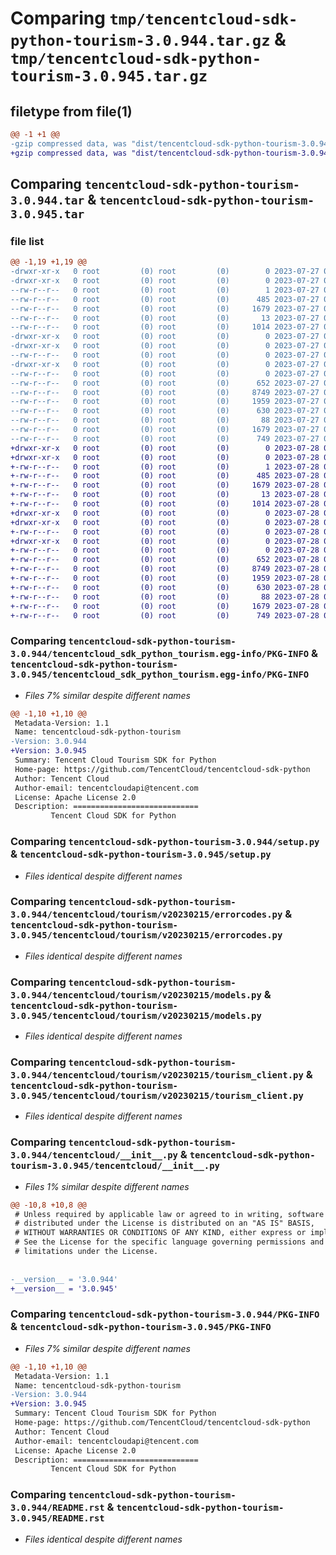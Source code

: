 # Comparing `tmp/tencentcloud-sdk-python-tourism-3.0.944.tar.gz` & `tmp/tencentcloud-sdk-python-tourism-3.0.945.tar.gz`

## filetype from file(1)

```diff
@@ -1 +1 @@
-gzip compressed data, was "dist/tencentcloud-sdk-python-tourism-3.0.944.tar", last modified: Thu Jul 27 02:26:25 2023, max compression
+gzip compressed data, was "dist/tencentcloud-sdk-python-tourism-3.0.945.tar", last modified: Fri Jul 28 00:38:17 2023, max compression
```

## Comparing `tencentcloud-sdk-python-tourism-3.0.944.tar` & `tencentcloud-sdk-python-tourism-3.0.945.tar`

### file list

```diff
@@ -1,19 +1,19 @@
-drwxr-xr-x   0 root         (0) root         (0)        0 2023-07-27 02:26:25.000000 tencentcloud-sdk-python-tourism-3.0.944/
-drwxr-xr-x   0 root         (0) root         (0)        0 2023-07-27 02:26:25.000000 tencentcloud-sdk-python-tourism-3.0.944/tencentcloud_sdk_python_tourism.egg-info/
--rw-r--r--   0 root         (0) root         (0)        1 2023-07-27 02:26:25.000000 tencentcloud-sdk-python-tourism-3.0.944/tencentcloud_sdk_python_tourism.egg-info/dependency_links.txt
--rw-r--r--   0 root         (0) root         (0)      485 2023-07-27 02:26:25.000000 tencentcloud-sdk-python-tourism-3.0.944/tencentcloud_sdk_python_tourism.egg-info/SOURCES.txt
--rw-r--r--   0 root         (0) root         (0)     1679 2023-07-27 02:26:25.000000 tencentcloud-sdk-python-tourism-3.0.944/tencentcloud_sdk_python_tourism.egg-info/PKG-INFO
--rw-r--r--   0 root         (0) root         (0)       13 2023-07-27 02:26:25.000000 tencentcloud-sdk-python-tourism-3.0.944/tencentcloud_sdk_python_tourism.egg-info/top_level.txt
--rw-r--r--   0 root         (0) root         (0)     1014 2023-07-27 02:26:25.000000 tencentcloud-sdk-python-tourism-3.0.944/setup.py
-drwxr-xr-x   0 root         (0) root         (0)        0 2023-07-27 02:26:25.000000 tencentcloud-sdk-python-tourism-3.0.944/tencentcloud/
-drwxr-xr-x   0 root         (0) root         (0)        0 2023-07-27 02:26:25.000000 tencentcloud-sdk-python-tourism-3.0.944/tencentcloud/tourism/
--rw-r--r--   0 root         (0) root         (0)        0 2023-07-27 02:26:25.000000 tencentcloud-sdk-python-tourism-3.0.944/tencentcloud/tourism/__init__.py
-drwxr-xr-x   0 root         (0) root         (0)        0 2023-07-27 02:26:25.000000 tencentcloud-sdk-python-tourism-3.0.944/tencentcloud/tourism/v20230215/
--rw-r--r--   0 root         (0) root         (0)        0 2023-07-27 02:26:25.000000 tencentcloud-sdk-python-tourism-3.0.944/tencentcloud/tourism/v20230215/__init__.py
--rw-r--r--   0 root         (0) root         (0)      652 2023-07-27 02:26:25.000000 tencentcloud-sdk-python-tourism-3.0.944/tencentcloud/tourism/v20230215/errorcodes.py
--rw-r--r--   0 root         (0) root         (0)     8749 2023-07-27 02:26:25.000000 tencentcloud-sdk-python-tourism-3.0.944/tencentcloud/tourism/v20230215/models.py
--rw-r--r--   0 root         (0) root         (0)     1959 2023-07-27 02:26:25.000000 tencentcloud-sdk-python-tourism-3.0.944/tencentcloud/tourism/v20230215/tourism_client.py
--rw-r--r--   0 root         (0) root         (0)      630 2023-07-27 02:26:25.000000 tencentcloud-sdk-python-tourism-3.0.944/tencentcloud/__init__.py
--rw-r--r--   0 root         (0) root         (0)       88 2023-07-27 02:26:25.000000 tencentcloud-sdk-python-tourism-3.0.944/setup.cfg
--rw-r--r--   0 root         (0) root         (0)     1679 2023-07-27 02:26:25.000000 tencentcloud-sdk-python-tourism-3.0.944/PKG-INFO
--rw-r--r--   0 root         (0) root         (0)      749 2023-07-27 02:26:25.000000 tencentcloud-sdk-python-tourism-3.0.944/README.rst
+drwxr-xr-x   0 root         (0) root         (0)        0 2023-07-28 00:38:17.000000 tencentcloud-sdk-python-tourism-3.0.945/
+drwxr-xr-x   0 root         (0) root         (0)        0 2023-07-28 00:38:17.000000 tencentcloud-sdk-python-tourism-3.0.945/tencentcloud_sdk_python_tourism.egg-info/
+-rw-r--r--   0 root         (0) root         (0)        1 2023-07-28 00:38:17.000000 tencentcloud-sdk-python-tourism-3.0.945/tencentcloud_sdk_python_tourism.egg-info/dependency_links.txt
+-rw-r--r--   0 root         (0) root         (0)      485 2023-07-28 00:38:17.000000 tencentcloud-sdk-python-tourism-3.0.945/tencentcloud_sdk_python_tourism.egg-info/SOURCES.txt
+-rw-r--r--   0 root         (0) root         (0)     1679 2023-07-28 00:38:17.000000 tencentcloud-sdk-python-tourism-3.0.945/tencentcloud_sdk_python_tourism.egg-info/PKG-INFO
+-rw-r--r--   0 root         (0) root         (0)       13 2023-07-28 00:38:17.000000 tencentcloud-sdk-python-tourism-3.0.945/tencentcloud_sdk_python_tourism.egg-info/top_level.txt
+-rw-r--r--   0 root         (0) root         (0)     1014 2023-07-28 00:38:17.000000 tencentcloud-sdk-python-tourism-3.0.945/setup.py
+drwxr-xr-x   0 root         (0) root         (0)        0 2023-07-28 00:38:17.000000 tencentcloud-sdk-python-tourism-3.0.945/tencentcloud/
+drwxr-xr-x   0 root         (0) root         (0)        0 2023-07-28 00:38:17.000000 tencentcloud-sdk-python-tourism-3.0.945/tencentcloud/tourism/
+-rw-r--r--   0 root         (0) root         (0)        0 2023-07-28 00:38:17.000000 tencentcloud-sdk-python-tourism-3.0.945/tencentcloud/tourism/__init__.py
+drwxr-xr-x   0 root         (0) root         (0)        0 2023-07-28 00:38:17.000000 tencentcloud-sdk-python-tourism-3.0.945/tencentcloud/tourism/v20230215/
+-rw-r--r--   0 root         (0) root         (0)        0 2023-07-28 00:38:17.000000 tencentcloud-sdk-python-tourism-3.0.945/tencentcloud/tourism/v20230215/__init__.py
+-rw-r--r--   0 root         (0) root         (0)      652 2023-07-28 00:38:17.000000 tencentcloud-sdk-python-tourism-3.0.945/tencentcloud/tourism/v20230215/errorcodes.py
+-rw-r--r--   0 root         (0) root         (0)     8749 2023-07-28 00:38:17.000000 tencentcloud-sdk-python-tourism-3.0.945/tencentcloud/tourism/v20230215/models.py
+-rw-r--r--   0 root         (0) root         (0)     1959 2023-07-28 00:38:17.000000 tencentcloud-sdk-python-tourism-3.0.945/tencentcloud/tourism/v20230215/tourism_client.py
+-rw-r--r--   0 root         (0) root         (0)      630 2023-07-28 00:38:17.000000 tencentcloud-sdk-python-tourism-3.0.945/tencentcloud/__init__.py
+-rw-r--r--   0 root         (0) root         (0)       88 2023-07-28 00:38:17.000000 tencentcloud-sdk-python-tourism-3.0.945/setup.cfg
+-rw-r--r--   0 root         (0) root         (0)     1679 2023-07-28 00:38:17.000000 tencentcloud-sdk-python-tourism-3.0.945/PKG-INFO
+-rw-r--r--   0 root         (0) root         (0)      749 2023-07-28 00:38:17.000000 tencentcloud-sdk-python-tourism-3.0.945/README.rst
```

### Comparing `tencentcloud-sdk-python-tourism-3.0.944/tencentcloud_sdk_python_tourism.egg-info/PKG-INFO` & `tencentcloud-sdk-python-tourism-3.0.945/tencentcloud_sdk_python_tourism.egg-info/PKG-INFO`

 * *Files 7% similar despite different names*

```diff
@@ -1,10 +1,10 @@
 Metadata-Version: 1.1
 Name: tencentcloud-sdk-python-tourism
-Version: 3.0.944
+Version: 3.0.945
 Summary: Tencent Cloud Tourism SDK for Python
 Home-page: https://github.com/TencentCloud/tencentcloud-sdk-python
 Author: Tencent Cloud
 Author-email: tencentcloudapi@tencent.com
 License: Apache License 2.0
 Description: ============================
         Tencent Cloud SDK for Python
```

### Comparing `tencentcloud-sdk-python-tourism-3.0.944/setup.py` & `tencentcloud-sdk-python-tourism-3.0.945/setup.py`

 * *Files identical despite different names*

### Comparing `tencentcloud-sdk-python-tourism-3.0.944/tencentcloud/tourism/v20230215/errorcodes.py` & `tencentcloud-sdk-python-tourism-3.0.945/tencentcloud/tourism/v20230215/errorcodes.py`

 * *Files identical despite different names*

### Comparing `tencentcloud-sdk-python-tourism-3.0.944/tencentcloud/tourism/v20230215/models.py` & `tencentcloud-sdk-python-tourism-3.0.945/tencentcloud/tourism/v20230215/models.py`

 * *Files identical despite different names*

### Comparing `tencentcloud-sdk-python-tourism-3.0.944/tencentcloud/tourism/v20230215/tourism_client.py` & `tencentcloud-sdk-python-tourism-3.0.945/tencentcloud/tourism/v20230215/tourism_client.py`

 * *Files identical despite different names*

### Comparing `tencentcloud-sdk-python-tourism-3.0.944/tencentcloud/__init__.py` & `tencentcloud-sdk-python-tourism-3.0.945/tencentcloud/__init__.py`

 * *Files 1% similar despite different names*

```diff
@@ -10,8 +10,8 @@
 # Unless required by applicable law or agreed to in writing, software
 # distributed under the License is distributed on an "AS IS" BASIS,
 # WITHOUT WARRANTIES OR CONDITIONS OF ANY KIND, either express or implied.
 # See the License for the specific language governing permissions and
 # limitations under the License.
 
 
-__version__ = '3.0.944'
+__version__ = '3.0.945'
```

### Comparing `tencentcloud-sdk-python-tourism-3.0.944/PKG-INFO` & `tencentcloud-sdk-python-tourism-3.0.945/PKG-INFO`

 * *Files 7% similar despite different names*

```diff
@@ -1,10 +1,10 @@
 Metadata-Version: 1.1
 Name: tencentcloud-sdk-python-tourism
-Version: 3.0.944
+Version: 3.0.945
 Summary: Tencent Cloud Tourism SDK for Python
 Home-page: https://github.com/TencentCloud/tencentcloud-sdk-python
 Author: Tencent Cloud
 Author-email: tencentcloudapi@tencent.com
 License: Apache License 2.0
 Description: ============================
         Tencent Cloud SDK for Python
```

### Comparing `tencentcloud-sdk-python-tourism-3.0.944/README.rst` & `tencentcloud-sdk-python-tourism-3.0.945/README.rst`

 * *Files identical despite different names*

